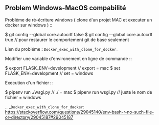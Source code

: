 ## Problem Windows-MacOS compabilité


Probléme de ré-écriture windows ( clone d'un projet MAC et executer un docker sur windows )
::

  $ git config --global core.autocrlf false
  $ git config --global core.autocrlf true // pour restaurer le comportement git de base seulement

Lien du probléme : `Docker_exec_with_clone_for_docker`_

Modifier une variable d'environement en ligne de commande
::

$ export FLASK_ENV=development // export = mac
$ set FLASK_ENV=development // set = windows

Execution d'un fichier
::

  $ pipenv run ./wsgi.py // ./ = mac
  $ pipenv run wsgi.py // juste le nom de fichier = windows

.. _`Docker_exec_with_clone_for_docker`: https://stackoverflow.com/questions/29045140/env-bash-r-no-such-file-or-directory/29045187#29045187
